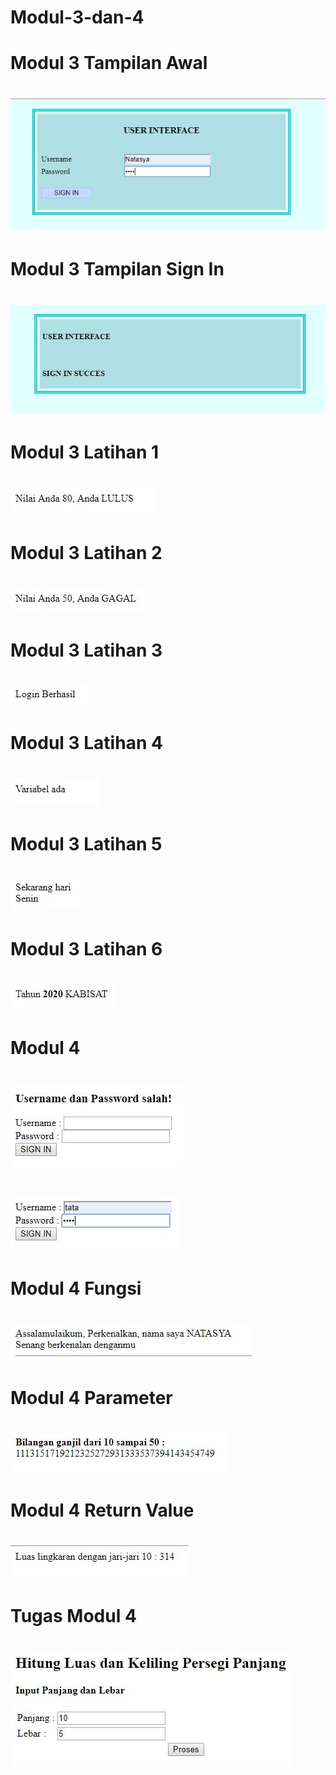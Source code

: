 # Modul-3-dan-4

# Modul 3 Tampilan Awal
# ![AltText](https://github.com/natasyaadelia/Modul-3-dan-4/blob/master/3%20tugas%201.JPG)
# Modul 3 Tampilan Sign In
# ![AltText](https://github.com/natasyaadelia/Modul-3-dan-4/blob/master/3%20tugas%202.JPG)
# Modul 3 Latihan 1
# ![AltText](https://github.com/natasyaadelia/Modul-3-dan-4/blob/master/3.1.JPG)
# Modul 3 Latihan 2
# ![AltText](https://github.com/natasyaadelia/Modul-3-dan-4/blob/master/3.2.JPG)
# Modul 3 Latihan 3
# ![AltText](https://github.com/natasyaadelia/Modul-3-dan-4/blob/master/3.3.JPG)
# Modul 3 Latihan 4
# ![AltText](https://github.com/natasyaadelia/Modul-3-dan-4/blob/master/3.4.JPG)
# Modul 3 Latihan 5
# ![AltText](https://github.com/natasyaadelia/Modul-3-dan-4/blob/master/3.5.JPG)
# Modul 3 Latihan 6
# ![AltText](https://github.com/natasyaadelia/Modul-3-dan-4/blob/master/3.6.JPG)
# Modul 4 
# ![AltText](https://github.com/natasyaadelia/Modul-3-dan-4/blob/master/4.%20akhir%20jika%20salah.JPG)
# ![AltText](https://github.com/natasyaadelia/Modul-3-dan-4/blob/master/4.%20akhir.JPG)
# Modul 4 Fungsi
# ![AltText](https://github.com/natasyaadelia/Modul-3-dan-4/blob/master/4.1%20fungsi.JPG)
# Modul 4 Parameter
# ![AltText](https://github.com/natasyaadelia/Modul-3-dan-4/blob/master/4.1%20parameter.JPG)
# Modul 4 Return Value
# ![AltText](https://github.com/natasyaadelia/Modul-3-dan-4/blob/master/4.2.JPG)
# Tugas Modul 4 
# ![AltText](https://github.com/natasyaadelia/Modul-3-dan-4/blob/master/Persegi.JPG)
